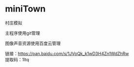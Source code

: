 # miniTown

村庄模拟
 
主程序使用git管理  

图像声音资源使用百度云管理  

链接：https://pan.baidu.com/s/1JVoQk_k1wD3H4Zn1WdZhRw  
提取码：1ltq